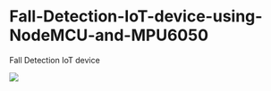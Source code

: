 # Fall-Detection-IoT-device-using-NodeMCU-and-MPU6050
Fall Detection IoT device 
<p>
  <img src = "https://img.shields.io/badge/Arduino_IDE-00979D?style=for-the-badge&logo=arduino&logoColor=whit">
</p>
